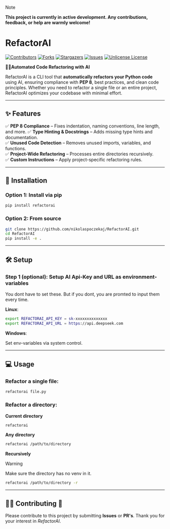 > [!NOTE]
> **This project is currently in active development. Any contributions, feedback, or help are warmly welcome!**

# RefactorAI

[![Contributors][contributors-shield]][contributors-url]
[![Forks][forks-shield]][forks-url]
[![Stargazers][stars-shield]][stars-url]
[![Issues][issues-shield]][issues-url]
[![Unlicense License][license-shield]][license-url]

🔁🤖**Automated Code Refactoring with AI**

RefactorAI is a CLI tool that **automatically refactors your Python code** using AI, ensuring compliance with **PEP 8**, best practices, and clean code principles. Whether you need to refactor a single file or an entire project, RefactorAI optimizes your codebase with minimal effort.

---

## ✨ **Features**

✅ **PEP 8 Compliance** – Fixes indentation, naming conventions, line length, and more.
✅ **Type Hinting & Docstrings** – Adds missing type hints and documentation.  
✅ **Unused Code Detection** – Removes unused imports, variables, and functions.  
✅ **Project-Wide Refactoring** – Processes entire directories recursively.  
✅ **Custom Instructions** – Apply project-specific refactoring rules.

---

## 🚀 **Installation**

### **Option 1: Install via pip**

```bash
pip install refactorai
```

### **Option 2: From source**

```bash
git clone https://github.com/nikolaspoczekaj/RefactorAI.git
cd RefactorAI
pip install -e .
```

---

## 🛠 Setup

### **Step 1 (optional): Setup AI Api-Key and URL as environment-variables**

You dont have to set these. But if you dont, you are promted to input them every time.

**Linux**:

```bash
export REFACTORAI_API_KEY = sk-xxxxxxxxxxxxxx
export REFACTORAI_API_URL = https://api.deepseek.com
```

**Windows**:

Set env-variables via system control.

---

## 💻 Usage

### **Refactor a single file:**

```bash
refactorai file.py
```

### **Refactor a directory:**

**Current directory**

```bash
refactorai
```

**Any directory**

```bash
refactorai /path/to/directory
```

**Recursively**

> [!WARNING]
> Make sure the directory has no venv in it.

```bash
refactorai /path/to/directory -r
```

---

## 👷‍♀️ Contributing 👷

Please contribute to this project by submitting **Issues** or **PR's**.
Thank you for your interest in _RefactorAI_.


[contributors-shield]: https://img.shields.io/github/contributors/nikolaspoczekaj/RefactorAI.svg?style=for-the-badge
[contributors-url]: https://github.com/nikolaspoczekaj/RefactorAI/graphs/contributors
[forks-shield]: https://img.shields.io/github/forks/nikolaspoczekaj/RefactorAI.svg?style=for-the-badge
[forks-url]: https://github.com/nikolaspoczekaj/RefactorAI/network/members
[stars-shield]: https://img.shields.io/github/stars/nikolaspoczekaj/RefactorAI.svg?style=for-the-badge
[stars-url]: https://github.com/nikolaspoczekaj/RefactorAI/stargazers
[issues-shield]: https://img.shields.io/github/issues/nikolaspoczekaj/RefactorAI.svg?style=for-the-badge
[issues-url]: https://github.com/nikolaspoczekaj/RefactorAI/issues
[license-shield]: https://img.shields.io/github/license/nikolaspoczekaj/RefactorAI.svg?style=for-the-badge
[license-url]: https://github.com/nikolaspoczekaj/RefactorAI/blob/master/LICENSE.txt
